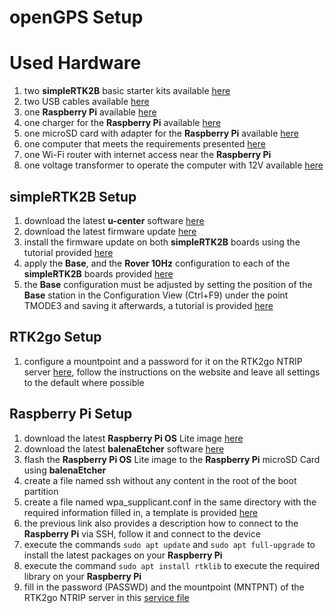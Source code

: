 # openGPS Setup

# Used Hardware
1. two **simpleRTK2B** basic starter kits available [here](https://www.ardusimple.com/product/simplertk2b-basic-starter-kit-ip65/)
2. two USB cables available [here](https://www.amazon.de/AmazonBasics-Male-Micro-Cable-Black/dp/B07232M876/)
3. one **Raspberry Pi** available [here](https://www.raspberrypi.org/products/raspberry-pi-4-model-b/)
4. one charger for the **Raspberry Pi** available [here](https://www.raspberrypi.org/products/type-c-power-supply/)
5. one microSD card with adapter for the **Raspberry Pi** available [here](https://www.amazon.de/SanDisk-Ultra-Micro-Adapter-SDSQUNC-016G-GN6MA/dp/B010Q57SEE/)
6. one computer that meets the requirements presented [here](https://geizhals.at/?cat=nb&xf=10929_Windows+10%7E13345_LTE%7E13732_2%7E2379_15%7E83_Touchscreen%7E9_1920x1080)
7. one Wi-Fi router with internet access near the **Raspberry Pi**
8. one voltage transformer to operate the computer with 12V available [here](https://www.amazon.de/Spannungswandler-Wechselrichter-BESTEK-Zigarettenanzünder-Autobatterieclips/dp/B00JGJL4ZQ/)

## simpleRTK2B Setup
1. download the latest **u-center** software [here](https://www.u-blox.com/en/product/u-center)
2. download the latest firmware update [here](https://www.u-blox.com/en/product/zed-f9p-module#tab-documentation-resources)
3. install the firmware update on both **simpleRTK2B** boards using the tutorial provided [here](https://www.ardusimple.com/zed-f9p-firmware-update-with-simplertk2b/)
4. apply the **Base**, and the **Rover 10Hz** configuration to each of the **simpleRTK2B** boards provided [here](https://www.ardusimple.com/configuration-files/)
5. the **Base** configuration must be adjusted by setting the position of the **Base** station in the Configuration View (Ctrl+F9) under the point TMODE3 and saving it afterwards, a tutorial is provided [here](https://www.youtube.com/watch?v=FpkUXmM7mrc)

## RTK2go Setup
1. configure a mountpoint and a password for it on the RTK2go NTRIP server [here](http://www.rtk2go.com/new-reservation/), follow the instructions on the website and leave all settings to the default where possible

## Raspberry Pi Setup
1. download the latest **Raspberry Pi OS** Lite image [here](https://www.raspberrypi.org/software/operating-systems/)
2. download the latest **balenaEtcher** software [here](https://www.balena.io/etcher/)
3. flash the **Raspberry Pi OS** Lite image to the **Raspberry Pi** microSD Card using **balenaEtcher**
4. create a file named ssh without any content in the root of the boot partition
5. create a file named wpa_supplicant.conf in the same directory with the required information filled in, a template is provided [here](https://medium.com/coinmonks/run-raspberry-pi-in-a-true-headless-state-cfb3431667de)
6. the previous link also provides a description how to connect to the **Raspberry Pi** via SSH, follow it and connect to the device
7. execute the commands ```sudo apt update``` and ```sudo apt full-upgrade``` to install the latest packages on your **Raspberry Pi**
8. execute the command ```sudo apt install rtklib``` to execute the required library on your **Raspberry Pi**
9. fill in the password (PASSWD) and the mountpoint (MNTPNT) of the RTK2go NTRIP server in this [service file](base.service)





